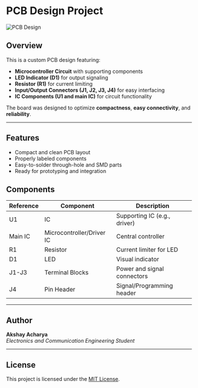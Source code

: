 # PCB Design Project

![PCB Design](.MOTORDRIVER.png)

## Overview
This is a custom PCB design featuring:

- **Microcontroller Circuit** with supporting components
- **LED Indicator (D1)** for output signaling
- **Resistor (R1)** for current limiting
- **Input/Output Connectors (J1, J2, J3, J4)** for easy interfacing
- **IC Components (U1 and main IC)** for circuit functionality

The board was designed to optimize **compactness**, **easy connectivity**, and **reliability**.

---

## Features
- Compact and clean PCB layout
- Properly labeled components
- Easy-to-solder through-hole and SMD parts
- Ready for prototyping and integration

## Components
| Reference | Component        | Description               |
|-----------|------------------|----------------------------|
| U1        | IC                | Supporting IC (e.g., driver) |
| Main IC   | Microcontroller/Driver IC | Central controller |
| R1        | Resistor          | Current limiter for LED    |
| D1        | LED               | Visual indicator           |
| J1-J3     | Terminal Blocks   | Power and signal connectors|
| J4        | Pin Header        | Signal/Programming header  |

---

## Author
**Akshay Acharya**  
*Electronics and Communication Engineering Student*

---

## License
This project is licensed under the [MIT License](LICENSE).
